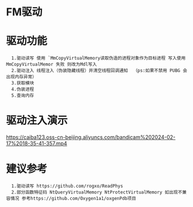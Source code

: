 # FM驱动

# 驱动功能
      1.驱动读写 使用 `MmCopyVirtualMemory读取伪造的进程对象作为目标进程 写入使用MmCopyVirtualMemor 失败 则改为Mdl写入
      2.驱动注入 线程注入（伪装隐藏线程）并清空线程回调通知  （ps:如果不禁用 PUBG 会出现内存异常）
      3.获取模块
      4.伪装进程
      5.查询内存
 # 驱动注入演示
https://caiba123.oss-cn-beijing.aliyuncs.com/bandicam%202024-02-17%2018-35-41-357.mp4

# 建议参考
      1.驱动读写 https://github.com/rogxo/ReadPhys
      2.部分函数特征码 NtQueryVirtualMemory NtProtectVirtualMemory 如出现不兼容情况 参考https://github.com/Oxygen1a1/oxgenPdb项目
